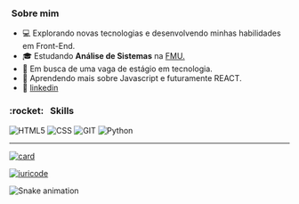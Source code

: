 


<h3>&nbsp;Sobre mim </h3>

- 💻 Explorando novas tecnologias e desenvolvendo minhas habilidades em Front-End.
- 🎓 Estudando **Análise de Sistemas** na <a href="link da sua faculdade">FMU.</a>
- 💼 Em busca de uma vaga de estágio em tecnologia.
- 🌱 Aprendendo mais sobre Javascript e futuramente REACT.
- [linkedin]: https://www.linkedin.com/in/talita-salles/
👔 [linkedin][linkedin]

<h3> :rocket: &nbsp; Skills </h3>

  ![HTML5](https://img.shields.io/badge/HTML5-E34F26?style=for-the-badge&logo=html5&logoColor=white)
  ![CSS](https://img.shields.io/badge/CSS3-1572B6?style=for-the-badge&logo=css3&logoColor=white)
  ![GIT](https://img.shields.io/badge/Git-E34F26?style=for-the-badge&logo=git&logoColor=white)
  ![Python](https://img.shields.io/badge/Python-3776AB?style=for-the-badge&logo=python&logoColor=white)
  ****
  
[![card](https://github-readme-stats.vercel.app/api?username=TalitaSalless&theme=default&show_icons=true)](https://github.com/iuricode/)

[![iuricode](https://github-readme-stats.vercel.app/api/top-langs/?username=TalitaSalless&hide=html&layout=compact&theme=default)](https://github.com/iuricode/)

  ![Snake animation](https://github.com/devemdobro/devemdobro/blob/output/github-contribution-grid-snake.svg)


